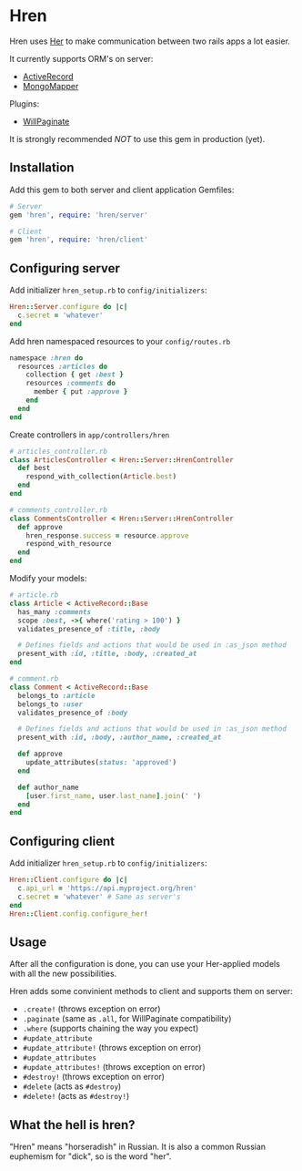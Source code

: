 # Hren
Hren uses [Her](https://github.com/remiprev/her) to make communication between two rails apps a lot easier.

It currently supports ORM's on server:
- [ActiveRecord](https://github.com/rails/rails/tree/master/activerecord)
- [MongoMapper](https://github.com/jnunemaker/mongomapper)

Plugins:
- [WillPaginate](https://github.com/mislav/will_paginate)

It is strongly recommended *NOT* to use this gem in production (yet).

## Installation
Add this gem to both server and client application Gemfiles:
```ruby
# Server
gem 'hren', require: 'hren/server'

# Client
gem 'hren', require: 'hren/client'
```

## Configuring server
Add initializer `hren_setup.rb` to `config/initializers`:

```ruby
Hren::Server.configure do |c|
  c.secret = 'whatever'
end
```

Add hren namespaced resources to your `config/routes.rb`
```ruby
namespace :hren do
  resources :articles do
    collection { get :best }
    resources :comments do
      member { put :approve }
    end
  end
end
```

Create controllers in `app/controllers/hren`
```ruby
# articles_controller.rb
class ArticlesController < Hren::Server::HrenController
  def best
    respond_with_collection(Article.best)
  end
end

# comments_controller.rb
class CommentsController < Hren::Server::HrenController
  def approve
    hren_response.success = resource.approve
    respond_with_resource
  end
end
```

Modify your models:
```ruby
# article.rb
class Article < ActiveRecord::Base
  has_many :comments
  scope :best, ->{ where('rating > 100') }
  validates_presence_of :title, :body

  # Defines fields and actions that would be used in :as_json method
  present_with :id, :title, :body, :created_at
end

# comment.rb
class Comment < ActiveRecord::Base
  belongs_to :article
  belongs_to :user
  validates_presence_of :body

  # Defines fields and actions that would be used in :as_json method
  present_with :id, :body, :author_name, :created_at

  def approve
    update_attributes(status: 'approved')
  end

  def author_name
    [user.first_name, user.last_name].join(' ')
  end
end
```

## Configuring client
Add initializer `hren_setup.rb` to `config/initializers`:

```ruby
Hren::Client.configure do |c|
  c.api_url = 'https://api.myproject.org/hren'
  c.secret = 'whatever' # Same as server's
end
Hren::Client.config.configure_her!
```

## Usage
After all the configuration is done, you can use your Her-applied models with all the new possibilities.

Hren adds some convinient methods to client and supports them on server:
- `.create!` (throws exception on error)
- `.paginate` (same as `.all`, for WillPaginate compatibility)
- `.where` (supports chaining the way you expect)
- `#update_attribute`
- `#update_attribute!` (throws exception on error)
- `#update_attributes`
- `#update_attributes!` (throws exception on error)
- `#destroy!` (throws exception on error)
- `#delete` (acts as `#destroy`)
- `#delete!` (acts as `#destroy!`)

## What the hell is hren?
"Hren" means "horseradish" in Russian. It is also a common Russian euphemism for "dick", so is the word "her".
